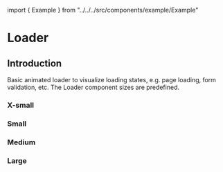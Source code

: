 import { Example } from "../../../src/components/example/Example"

# Loader

## Introduction
Basic animated loader to visualize loading states, e.g. page loading, form validation, etc. The Loader component sizes are predefined.

### X-small

<Playground>
  <template v-slot="slotProps">
    <p-loader size="x-small" :theme="slotProps.theme" />
  </template>
</Playground>

### Small

<Playground>
  <template v-slot="slotProps">
    <p-loader size="small" :theme="slotProps.theme" />
  </template>
</Playground>

### Medium

<Playground>
  <template v-slot="slotProps">
    <p-loader size="medium" :theme="slotProps.theme" />
  </template>
</Playground>

### Large

<Playground>
  <template v-slot="slotProps">
    <p-loader size="large" :theme="slotProps.theme" />
  </template>
</Playground>

<script>
  import Playground from '@/components/Playground.vue';

  export default {
    components: {
      Playground
    }
  }
</script>